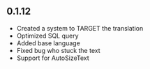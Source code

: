 ## 0.1.12

* Created a system to TARGET the translation
* Optimized SQL query
* Added base language
* Fixed bug who stuck the text
* Support for AutoSizeText
